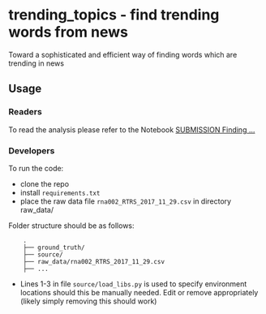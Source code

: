 # trending_topics - find trending words from news

Toward a sophisticated and efficient way of finding words which are trending in news

## Usage
### Readers
To read the analysis please refer to the Notebook [SUBMISSION Finding ...](https://github.com/md-nlp-experiments/trending_topics/blob/master/SUBMISSION%20Finding%20Trending%20Words%20in%20News.ipynb)

### Developers
To run the code:
- clone the repo
- install `requirements.txt`
- place the raw data file `rna002_RTRS_2017_11_29.csv` in directory raw_data/

Folder structure should be as follows:

	    .
	    ├── ground_truth/
	    ├── source/
	    ├── raw_data/rna002_RTRS_2017_11_29.csv
	    ├── ...
    
- Lines 1-3 in file `source/load_libs.py` is used to specify environment locations should this be manually needed. 
Edit or remove appropriately (likely simply removing this should work)
